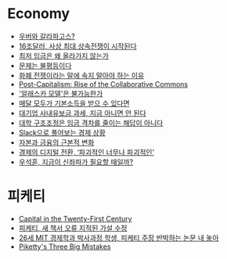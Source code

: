 Economy
=======

* [우버와 갈라파고스?](http://www.venturesquare.net/577294)
* [16조달러, 사상 최대 상속전쟁이 시작된다](http://www.huffingtonpost.kr/nopil-kwak/story_b_6907098.html)
* [최저 임금은 왜 올라가지 않는가](http://ppss.kr/archives/38239)
* [문제는 불평등이다](http://www.huffingtonpost.kr/wonjae-lee/story_b_6937122.html)
* [화폐 전쟁이라는 말에 속지 말아야 하는 이유](http://ppss.kr/archives/38976)
* [Post-Capitalism: Rise of the Collaborative Commons](https://medium.com/basic-income/post-capitalism-rise-of-the-collaborative-commons-62b0160a7048)
* ['알래스카 모델'은 불가능한가](http://www.huffingtonpost.kr/seungsoo-ha/story_b_6953394.html)
* [매달 모두가 기본소득을 받으 수 있다면](http://www.huffingtonpost.kr/biyn/story_b_7030564.html)
* [대기업 사내유보금 과세, 지금 아니면 안 된다](http://www.huffingtonpost.kr/jeongtae-roh/story_b_6945220.html)
* [대학 구조조정은 임금 격차를 줄이는 해답이 아니다](http://ppss.kr/archives/36627)
* [Slack으로 풀어보는 경제 상황](http://ppss.kr/archives/38315)
* [자본과 금융의 근본적 변화](http://ppss.kr/archives/39907)
* [경제의 디지털 전환, ‘파괴적인 너무나 파괴적인’](http://slownews.kr/39344)
* [우석훈, 지금이 신좌파가 필요할 때일까?](http://ppss.kr/archives/41560)

# 피케티
* [Capital in the Twenty-First Century](http://blog.naver.com/jinforest/220082744083)
* [피케티, 새 책서 오류 지적된 가설 수정](http://www.huffingtonpost.kr/2015/03/11/story_n_6844672.html)
* [26세 MIT 경제학과 박사과정 학생, 피케티 주장 반박하는 논문 내 놓아](http://newspeppermint.com/2015/03/26/mattrognlie/)
* [Piketty's Three Big Mistakes](http://www.bloombergview.com/articles/2015-03-27/piketty-s-three-big-mistakes-in-inequality-analysis)
